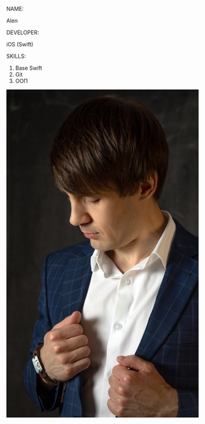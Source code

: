 NAME:

Alen 

DEVELOPER:

iOS (Swift)

SKILLS:

1) Base Swift 
2) Git 
3) ООП 


![photo](/img/Alen.jpg)





